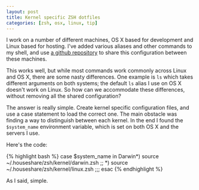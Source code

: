 ```yaml
---
layout: post
title: Kernel specific ZSH dotfiles
categories: [zsh, osx, linux, tip]
---
```

I work on a number of different machines, OS X based for development and Linux based for hosting.  I've added various aliases and other commands to my shell, and use [a github repository](http://github.com/tomafro/dotfiles) to share this configuration between these machines.

This works well, but while most commands work commonly across Linux and OS X, there are some nasty differences.  One example is `ls` which takes different arguments on both systems; the default `ls` alias I use on OS X doesn't work on Linux.  So how can we accommodate these differences, without removing all the shared configuration?

The answer is really simple.  Create kernel specific configuration files, and use a case statement to load the correct one.  The main obstacle was finding a way to distinguish between each kernel.  In the end I found the `$system_name` environment variable, which is set on both OS X and the servers I use.  

Here's the code:

{% highlight bash %}
case $system_name in
  Darwin*)
    source ~/.houseshare/zsh/kernel/darwin.zsh
    ;;
  *)
    source ~/.houseshare/zsh/kernel/linux.zsh
    ;;;
esac
{% endhighlight %}

As I said, simple.